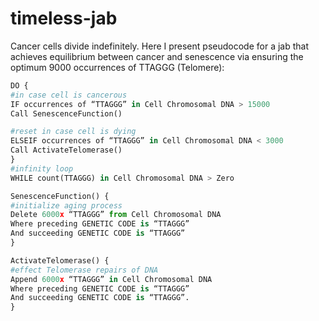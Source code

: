 # timeless-jab
Cancer cells divide indefinitely. Here I present pseudocode for a jab that achieves equilibrium between cancer and senescence via ensuring the optimum 9000 occurrences of 
TTAGGG (Telomere): 

```python
DO {
#in case cell is cancerous
IF occurrences of “TTAGGG” in Cell Chromosomal DNA > 15000
Call SenescenceFunction()

#reset in case cell is dying
ELSEIF occurrences of “TTAGGG” in Cell Chromosomal DNA < 3000
Call ActivateTelomerase()
}
#infinity loop
WHILE count(TTAGGG) in Cell Chromosomal DNA > Zero

SenescenceFunction() {
#initialize aging process
Delete 6000x “TTAGGG” from Cell Chromosomal DNA
Where preceding GENETIC CODE is “TTAGGG”
And succeeding GENETIC CODE is “TTAGGG”
}

ActivateTelomerase() {
#effect Telomerase repairs of DNA
Append 6000x “TTAGGG” in Cell Chromosomal DNA
Where preceding GENETIC CODE is “TTAGGG”
And succeeding GENETIC CODE is “TTAGGG”.
}

